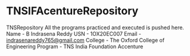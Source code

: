 # TNSIFAcentureRepository
TNSRepository All the programs practiced and executed is pushed here.  Name - B Indrasena Reddy  USN - 1OX20EC007  Email - indrasenareddy765@gmail.com  College - The Oxford College of Engineering  Program - TNS India Foundation Accenture
